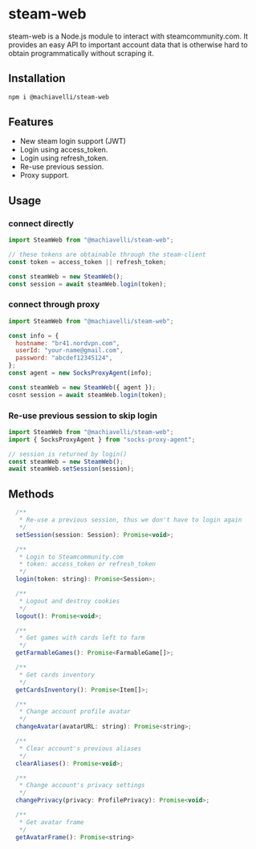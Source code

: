 # steam-web

steam-web is a Node.js module to interact with steamcommunity.com. It provides an easy API to important account data that is otherwise hard to obtain programmatically without scraping it.

## Installation

```sh
npm i @machiavelli/steam-web
```

## Features

- New steam login support (JWT)
- Login using access_token.
- Login using refresh_token.
- Re-use previous session.
- Proxy support.

## Usage

### connect directly

```javascript
import SteamWeb from "@machiavelli/steam-web";

// these tokens are obtainable through the steam-client
const token = access_token || refresh_token;

const steamWeb = new SteamWeb();
const session = await steamWeb.login(token);
```

### connect through proxy

```javascript
import SteamWeb from "@machiavelli/steam-web";

const info = {
  hostname: "br41.nordvpn.com",
  userId: "your-name@gmail.com",
  password: "abcdef12345124",
};
const agent = new SocksProxyAgent(info);

const steamWeb = new SteamWeb({ agent });
cosnt session = await steamWeb.login(token);
```

### Re-use previous session to skip login

```javascript
import SteamWeb from "@machiavelli/steam-web";
import { SocksProxyAgent } from "socks-proxy-agent";

// session is returned by login()
const steamWeb = new SteamWeb();
await steamWeb.setSession(session);
```

## Methods

```javascript
  /**
   * Re-use a previous session, thus we don't have to login again
   */
  setSession(session: Session): Promise<void>;

  /**
   * Login to Steamcommunity.com
   * token: access_token or refresh_token
   */
  login(token: string): Promise<Session>;

  /**
   * Logout and destroy cookies
   */
  logout(): Promise<void>;

  /**
   * Get games with cards left to farm
   */
  getFarmableGames(): Promise<FarmableGame[]>;

  /**
   * Get cards inventory
   */
  getCardsInventory(): Promise<Item[]>;

  /**
   * Change account profile avatar
   */
  changeAvatar(avatarURL: string): Promise<string>;

  /**
   * Clear account's previous aliases
   */
  clearAliases(): Promise<void>;

  /**
   * Change account's privacy settings
   */
  changePrivacy(privacy: ProfilePrivacy): Promise<void>;

  /**
   * Get avatar frame
   */
  getAvatarFrame(): Promise<string>

```
